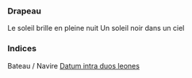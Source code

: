 
### Drapeau

Le soleil brille en pleine nuit
Un soleil noir dans un ciel

### Indices

Bateau / Navire
[Datum intra duos leones](https://bnl-bfm.limoges.fr/s/bibliotheque-virtuelle/item/993)
